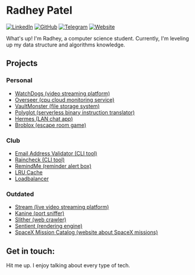 <!--- yoinked this readme template from Bardia Moshiri :P ---> 

# Radhey Patel

[![LinkedIn](https://img.shields.io/badge/LinkedIn-000?style=flat&logoColor=blue&logo=linkedin)](https://www.linkedin.com/in/radhey-patel-/)
[![GitHub](https://img.shields.io/badge/-GitHub-000?style=flat&logo=github)](https://www.github.com/yehdar)
[![Telegram](https://img.shields.io/badge/-Telegram-000?&logoColor=0088cc&logo=telegram)](https://t.me/Yehdarr)
[![Website](https://img.shields.io/badge/Portfolio-000000?style=flat&logo=About.me)](https://yehdar.github.io/)

What's up! I'm Radhey, a computer science student. Currently, I'm leveling up my data structure and algorithms knowledge.

## Projects
### Personal
- [WatchDogs (video streaming platform)](https://github.com/Yehdar/watchdogs)
- [Overseer (cpu cloud monitoring service)](https://github.com/Yehdar/overseer)
- [VaultMonster (file storage system)](https://github.com/Yehdar/vaultmonster)
- [Polyglot (serverless binary instruction translator)](https://github.com/Yehdar/polyglot)
- [Hermes (LAN chat app)](https://github.com/Yehdar/hermes)
- [Broblox (escape room game)](https://github.com/Yehdar/broblox)

### Club
- [Email Address Validator (CLI tool)](https://github.com/The-Golang-Way/email-address-validator)
- [Raincheck (CLI tool)](https://github.com/The-Golang-Way/raincheck)
- [RemindMe (reminder alert box)](https://github.com/The-Golang-Way/remindme)
- [LRU Cache](https://github.com/The-Golang-Way/LRU-cache)
- [Loadbalancer](https://github.com/The-Golang-Way/loadbalancer) 

### Outdated
- [Stream (live video streaming platform)](https://github.com/Yehdar/stream)
- [Kanine (port sniffer)](https://github.com/Yehdar/kanine/) 
- [Slither (web crawler)](https://github.com/Yehdar/slither) 
- [Sentient (rendering engine)](https://github.com/Yehdar/sentient) 
- [SpaceX Mission Catalog (website about SpaceX missions)](https://github.com/Yehdar/spacex-mission-catalog)

## Get in touch: 
Hit me up. I enjoy talking about every type of tech.

